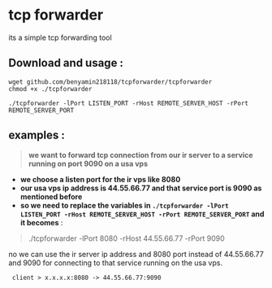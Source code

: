 # tcp forwarder

its a simple tcp forwarding tool

## Download and usage :
```
wget github.com/benyamin218118/tcpforwarder/tcpforwarder
chmod +x ./tcpforwarder

./tcpforwarder -lPort LISTEN_PORT -rHost REMOTE_SERVER_HOST -rPort REMOTE_SERVER_PORT
```

## examples :

> **we want to forward tcp connection from our ir server to a service running on port 9090 on a usa vps**
- **we choose a listen port for the ir vps like 8080**
- **our usa vps ip address is 44.55.66.77 and that service port is 9090 as mentioned before**
- **so we need to replace the variables in `./tcpforwarder -lPort LISTEN_PORT -rHost REMOTE_SERVER_HOST -rPort REMOTE_SERVER_PORT` and it becomes** :


> ./tcpforwarder -lPort 8080 -rHost 44.55.66.77 -rPort 9090

no we can use the ir server ip address and 8080 port instead of 44.55.66.77 and 9090 for connecting to that service running on the usa vps. 

` client > x.x.x.x:8080 -> 44.55.66.77:9090`